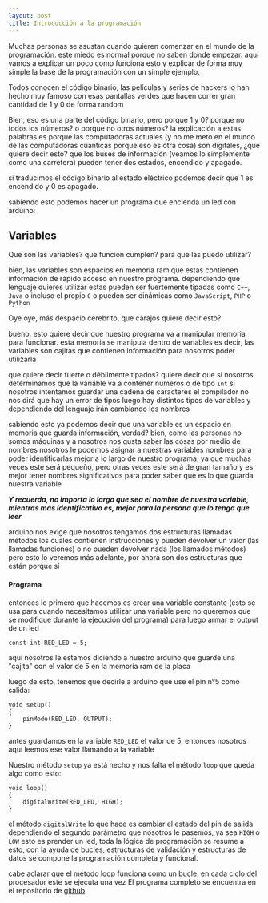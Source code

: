 ```yaml
---
layout: post
title: Introducción a la programación
---
```

Muchas personas se asustan cuando quieren comenzar en el mundo de la programación. este miedo es normal porque no saben donde empezar.
aquí vamos a explicar un poco como funciona esto y explicar de forma muy simple la base de la programación con un simple ejemplo.

Todos conocen el código binario, las películas y series de hackers lo han hecho muy famoso con esas pantallas verdes que hacen correr gran cantidad de 1 y 0 de forma random

Bien, eso es una parte del código binario, pero porque 1 y 0? porque no todos los números? o porque no otros números?
la explicación a estas palabras es porque las computadoras actuales (y no me meto en el mundo de las computadoras cuánticas porque eso es otra cosa) son digitales, ¿que quiere decir esto? que los buses de información (veamos lo simplemente como una carretera) pueden tener dos estados, encendido y apagado.

si traducimos el código binario al estado eléctrico podemos decir que 1 es encendido y 0 es apagado.  

sabiendo esto podemos hacer un programa que encienda un led con arduino:

## Variables
Que son las variables? que función cumplen? para que las puedo utilizar?

bien, las variables son espacios en memoria ram que estas contienen información de rápido acceso en nuestro programa. dependiendo que lenguaje quieres utilizar estas pueden ser fuertemente tipadas como `C++`, `Java` o incluso el propio `C` o pueden ser dinámicas como `JavaScript`, `PHP` o `Python`

Oye oye, más despacio cerebrito, que carajos quiere decir esto?

bueno. esto quiere decir que nuestro programa va a manipular memoria para funcionar. esta memoria se manipula dentro de variables es decir, las variables son cajitas que contienen información para nosotros poder utilizarla 

que quiere decir fuerte o débilmente tipados? quiere decir que si nosotros determinamos que la variable va a contener números o de tipo `int` si nosotros intentamos guardar una cadena de caracteres el compilador no nos dirá que hay un error de tipos
luego hay distintos tipos de variables y dependiendo del lenguaje irán cambiando los nombres

sabiendo esto ya podemos decir que una variable es un espacio en memoria que guarda información, verdad? bien, como las personas no somos máquinas y a nosotros nos gusta saber las cosas por medio de nombres nosotros le podemos asignar a nuestras variables nombres para poder identificarlas mejor a lo largo de nuestro programa, ya que muchas veces este será pequeño, pero otras veces este será de gran tamaño y es mejor tener nombres significativos para poder saber que es lo que guarda nuestra variable

__*Y recuerda, no importa lo largo que sea el nombre de nuestra variable, mientras más identificativo es, mejor para la persona que lo tenga que leer*__

arduino nos exige que nosotros tengamos dos estructuras llamadas métodos los cuales contienen instrucciones y pueden devolver un valor (las llamadas funciones) o no pueden devolver nada (los llamados métodos) pero esto lo veremos más adelante, por ahora son dos estructuras que están porque sí

#### Programa

entonces lo primero que hacemos es crear una variable constante (esto se usa para cuando necesitamos utilizar 
una variable pero no queremos que se modifique durante la ejecución del programa) para luego armar el output de un led

```
const int RED_LED = 5;
```

aquí nosotros le estamos diciendo a nuestro arduino que guarde una "cajita" con el valor de 5 en la memoria ram de la placa

luego de esto, tenemos que decirle a arduino que use el pin n°5 como salida:

```
void setup()
{
    pinMode(RED_LED, OUTPUT);
}
```

antes guardamos en la variable `RED_LED` el valor de 5, entonces nosotros aquí leemos ese valor llamando a la variable 

Nuestro método `setup` ya está hecho y nos falta el método `loop` que queda algo como esto:

```
void loop()
{
    digitalWrite(RED_LED, HIGH);
}
```

el método `digitalWrite` lo que hace es cambiar el estado del pin de salida dependiendo el segundo parámetro que nosotros le pasemos, ya sea `HIGH` o `LOW`
esto es prender un led, toda la lógica de programación se resume a esto, con la ayuda de bucles, estructuras de validación y estructuras de datos se compone la programación completa y funcional.

cabe aclarar que el método loop funciona como un bucle, en cada ciclo del procesador este se ejecuta una vez
El programa completo se encuentra en el repositorio de [github](https://github.com/cristianvena18)